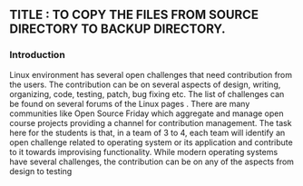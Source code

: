 ## TITLE : TO COPY THE FILES FROM SOURCE DIRECTORY TO BACKUP DIRECTORY.


### Introduction
Linux environment has several open challenges that need contribution from the users. The 
contribution can be on several aspects of design, writing, organizing, code, testing, patch, bug 
fixing etc. The list of challenges can be found on several forums of the Linux pages . There are 
many communities like Open Source Friday which aggregate and manage open course projects 
providing a channel for contribution management. The task here for the students is that, in a 
team of 3 to 4, each team will identify an open challenge related to operating system or its 
application and contribute to it towards improvising functionality. 
While modern operating systems have several challenges, the contribution can be on any of the 
aspects from design to testing
